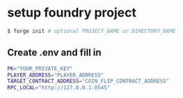 # setup foundry project
```bash 
$ forge init # optional PROJECT_NAME or DIRECTORY_NAME
```

## Create .env and fill in
```bash
PK="YOUR_PRIVATE_KEY"
PLAYER_ADDRESS="PLAYER_ADDRESS"
TARGET_CONTRACT_ADDRESS="COIN_FLIP_CONTRACT_ADDRESS"
RPC_LOCAL="http://127.0.0.1:8545"
```